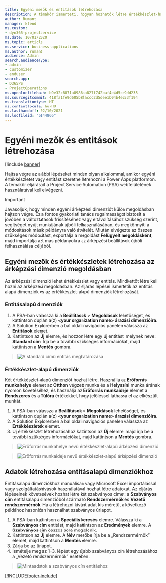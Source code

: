 ```yaml
---
title: Egyéni mezők és entitások létrehozása
description: A témakör ismerteti, hogyan hozhatók létre értékkészlet-halmazok és entitások saját megoldásban a Power Apps platformon.
author: Rumant
manager: kfend
ms.custom:
- dyn365-projectservice
ms.date: 10/01/2020
ms.topic: article
ms.service: business-applications
ms.author: rumant
audience: Admin
search.audienceType:
- admin
- customizer
- enduser
search.app:
- D365PS
- ProjectOperations
ms.openlocfilehash: b9e32c8871a8986ba827f742baf4e4d5cd9dd235
ms.sourcegitcommit: 418fa1fe9d605b8faccc2d5dee1b04b4e753f194
ms.translationtype: HT
ms.contentlocale: hu-HU
ms.lasthandoff: 02/10/2021
ms.locfileid: "5144866"
---
```

# <a name="create-custom-fields-and-entities"></a>Egyéni mezők és entitások létrehozása 

[!include [banner](../includes/psa-now-project-operations.md)]

Hajtsa végre az alábbi lépéseket minden olyan alkalommal, amikor egyéni értékkészletet vagy entitást szeretne létrehozni a Power Apps platformon.  
A témakör eljárásait a Project Service Automation (PSA) webfelületének használatával kell elvégezni.

> [!IMPORTANT]
> Javasoljuk, hogy minden egyéni árképzési dimenziót külön megoldásban hajtson végre. Ez a fontos gyakorlati tanács rugalmasságot biztosít a jövőben a változtatások frissítéséhez vagy eltávolításához szükség szerint, segítséget nyújt munkájának újbóli felhasználásában, és megkönnyíti a módosítások másik példányra való átvitelét. Miután elvégezte az összes szükséges módosítást, exportálja a megoldást **Felügyelt megoldásként**, majd importálja azt más példányokra az árképzési beállítások újbóli felhasználása céljából.

  
## <a name="create-custom-fields-and-option-sets-in-the-pricing-dimension-solution"></a>Egyéni mezők és értékkészletek létrehozása az árképzési dimenzió megoldásban

Az árképzési dimenzió lehet értékkészlet vagy entitás. Mindkettőt létre kell hozni az árképzési megoldásban. Az eljárás lépései ismertetik az entitás alapú dimenziók és az értékkészlet-alapú dimenziók létrehozását.

### <a name="entity-based-dimensions"></a>Entitásalapú dimenziók

1. A PSA-ban válassza ki a **Beállítások** > **Megoldások** lehetőséget, és kattintson duplán a(z) **\<your organization name> árazási dimenzióira**.
2. A Solution Explorerben a bal oldali navigációs panelen válassza az **Entitások** elemet.
3. Kattintson az **Új** elemre, és hozzon létre egy új entitást, melynek neve: **Standard cím**. Írja be a további szükséges információkat, majd kattintson a **Mentés** gombra.

> ![A standard című entitás meghatározása](media/Standard-Title-entity-definition.png)


### <a name="option-set-based-dimensions"></a>Értékkészlet-alapú dimenziók 
Két értékkészlet-alapú dimenziót hozhat létre. Használja az **Erőforrás munkahelye** elemet az **Otthon** végzett munka és a **Helyszíni** munka árának nyomon követéséhez, és használja az **Erőforrás munkaideje** elemet a **Rendszeres** és a **Túlóra** értékekkel, hogy jelöléssel láthassa el az elkészült munkát.


1. A PSA-ban válassza a **Beállítások** > **Megoldások** lehetőséget, és kattintson duplán a(z) **\<your organization name> árazási dimenzióira**. 
2. A Solution Explorerben a bal oldali navigációs panelen válassza az **Értékkészletek** elemet. 
3. Új értékkészlet létrehozásához kattintson az **Új** elemre, majd írja be a további szükséges információkat, majd kattintson a **Mentés** gombra.

> ![Erőforrás munkahelye nevű értékkészlet-alapú árképzési dimenzió ](media/Option-set-PD-called-Resource-Work-Location.png)

> ![Erőforrás munkaideje nevű értékkészlet-alapú árképzési dimenzió ](media/Option-set-PD-called-Resource-Work-Hours.PNG)


## <a name="create-data-for-entity-based-dimensions"></a>Adatok létrehozása entitásalapú dimenziókhoz

Entitásalapú dimenziókhoz manuálisan vagy Microsoft Excel importálással vagy szolgáltatáshívások használatával hozhat létre adatokat. Az eljárás lépéseinek követésévek hozhat létre két szabványos címet: a **Szabványos cím** entitásalapú dimenzióból származó **Rendszermérnök** és **Vezető rendszermérnök**. Ha a létrehozni kívánt adat kis méretű, a következő példához hasonlóan használhat szabványos űrlapot.

1. A PSA-ban kattintson a **Speciális keresés** elemre. Válassza ki a **Szabványos cím** entitást, majd kattintson az **Eredmények** elemre. A **Szabványos cím** összes sora megjelenik.
2. Kattintson az **Új** elemre. A **Név** mezőbe írja be a „Rendszermérnök” elemet, majd kattintson a **Mentés** elemre.
3. Zárja be az űrlapot. 
4. Ismételje meg az 1–3. lépést egy újabb szabványos cím létrehozásához a „Vezető rendszermérnök” esetében.

> ![Mintaadatok a szabványos cím entitáshoz ](media/ST-data.png)




[!INCLUDE[footer-include](../includes/footer-banner.md)]